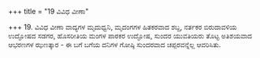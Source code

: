 +++
title = "19 ವಿವಿಧ ವೀಣಾ"

+++
19. ವಿವಿಧ ವೀಣಾ ವಾದ್ಯಗಳ ಮೃದುಧ್ವನಿ, ಮೃದಂಗಗಳ ಹಿತಕರವಾದ ಶಬ್ದ, ನರ್ತಕರ ಬಿರುದಾವಳಿಯ ಉದ್ಘೋಷದ ಸಡಗರ, ಹೊಸರೀತಿಯ ಮಂಗಳ ಪಾಠಕರ ಉದ್ಘೋಷ, ಸುಂದರ ಯುವತಿಯರು ತೊಟ್ಟ ಅತಿಶಯವಾದ ಆಭರಣಗಳ ಝಣತ್ಕಾರ - ಈ ಬಗೆ ಬಗೆಯ ದನಿಗಳ ಗೋಷ್ಠಿ ಸುಂದರವಾದ ಚಪ್ಪರವನ್ನೆಲ್ಲ ಆವರಿಸಿತು.